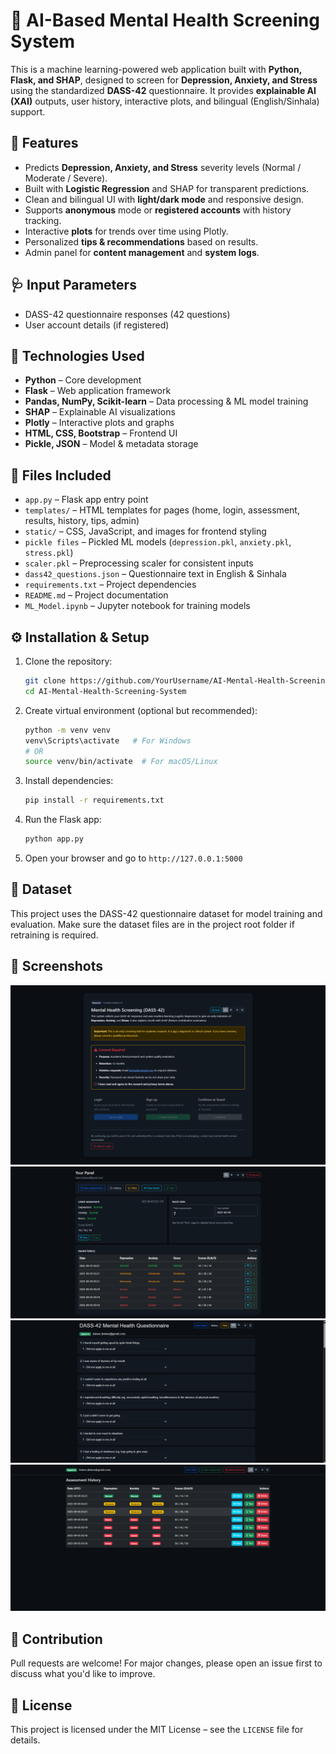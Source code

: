 # 🧠 AI-Based Mental Health Screening System

This is a machine learning-powered web application built with **Python, Flask, and SHAP**, designed to screen for **Depression, Anxiety, and Stress** using the standardized **DASS-42** questionnaire. It provides **explainable AI (XAI)** outputs, user history, interactive plots, and bilingual (English/Sinhala) support.

## 🚀 Features
- Predicts **Depression, Anxiety, and Stress** severity levels (Normal / Moderate / Severe).
- Built with **Logistic Regression** and SHAP for transparent predictions.
- Clean and bilingual UI with **light/dark mode** and responsive design.
- Supports **anonymous** mode or **registered accounts** with history tracking.
- Interactive **plots** for trends over time using Plotly.
- Personalized **tips & recommendations** based on results.
- Admin panel for **content management** and **system logs**.

## 🩺 Input Parameters
- DASS-42 questionnaire responses (42 questions)
- User account details (if registered)

## 🧰 Technologies Used
- **Python** – Core development
- **Flask** – Web application framework
- **Pandas, NumPy, Scikit-learn** – Data processing & ML model training
- **SHAP** – Explainable AI visualizations
- **Plotly** – Interactive plots and graphs
- **HTML, CSS, Bootstrap** – Frontend UI
- **Pickle, JSON** – Model & metadata storage

## 📁 Files Included
- `app.py` – Flask app entry point
- `templates/` – HTML templates for pages (home, login, assessment, results, history, tips, admin)
- `static/` – CSS, JavaScript, and images for frontend styling
- `pickle files` – Pickled ML models (`depression.pkl`, `anxiety.pkl`, `stress.pkl`)
- `scaler.pkl` – Preprocessing scaler for consistent inputs
- `dass42_questions.json` – Questionnaire text in English & Sinhala
- `requirements.txt` – Project dependencies
- `README.md` – Project documentation
- `ML_Model.ipynb` – Jupyter notebook for training models

## ⚙️ Installation & Setup
1. Clone the repository:
   ```bash
   git clone https://github.com/YourUsername/AI-Mental-Health-Screening-System.git
   cd AI-Mental-Health-Screening-System
   ```
2. Create virtual environment (optional but recommended):
   ```bash
   python -m venv venv
   venv\Scripts\activate   # For Windows
   # OR
   source venv/bin/activate  # For macOS/Linux
   ```
3. Install dependencies:
   ```bash
   pip install -r requirements.txt
   ```
4. Run the Flask app:
   ```bash
   python app.py
   ```
5. Open your browser and go to `http://127.0.0.1:5000`

## 📂 Dataset
This project uses the DASS-42 questionnaire dataset for model training and evaluation. Make sure the dataset files are in the project root folder if retraining is required.

## 📸 Screenshots
![image](./static/home.png)
![image](./static/user_panel.png)
![image](./static/assessment.png)
![image](./static/history.png)

## 🤝 Contribution
Pull requests are welcome! For major changes, please open an issue first to discuss what you'd like to improve.

## 📜 License
This project is licensed under the MIT License – see the `LICENSE` file for details.
